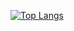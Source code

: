 [![Top Langs](https://github-readme-stats.vercel.app/api/top-langs/?username=lshikqvv
)](https://github.com/anuraghazra/github-readme-stats)

<!--
**lshikqvv/lshikqvv** is a ✨ _special_ ✨ repository because its `README.md` (this file) appears on your GitHub profile.

Here are some ideas to get you started:

- 🔭 I’m currently working on ...
- 🌱 I’m currently learning ...
- 👯 I’m looking to collaborate on ...
- 🤔 I’m looking for help with ...
- 💬 Ask me about ...
- 📫 How to reach me: ...
- 😄 Pronouns: ...
- ⚡ Fun fact: ...
-->
